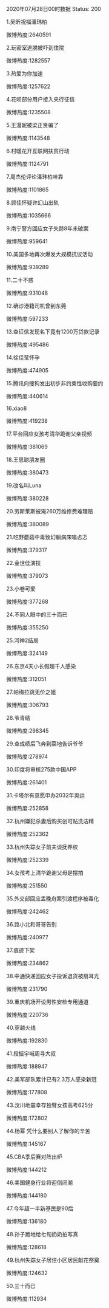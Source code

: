 2020年07月28日00时数据
Status: 200

1.吴昕祝福潘玮柏

微博热度:2640591

2.玩密室逃脱被吓到住院

微博热度:1282557

3.热爱为你加速

微博热度:1257622

4.花呗部分用户接入央行征信

微博热度:1235508

5.王漫妮被梁正贤骗了

微博热度:1143548

6.村暖花开互联网扶贫行动

微博热度:1124791

7.周杰伦评论潘玮柏哇靠

微博热度:1101865

8.顾佳怀疑许幻山出轨

微博热度:1035666

9.南宁警方回应女子失踪8年未破案

微博热度:959641

10.美国多地再次爆发大规模抗议活动

微博热度:939289

11.二十不惑

微博热度:931048

12.确诊港籍司机曾到东莞

微博热度:597233

13.查征信发现名下竟有1200万贷款记录

微博热度:495486

14.徐佳莹怀孕

微博热度:474905

15.腾讯向搜狗发出初步非约束性收购要约

微博热度:440614

16.xiao8

微博热度:419238

17.平台回应女孩考清华跪谢父亲视频

微博热度:381069

18.王思聪朋友圈

微博热度:380473

19.改名叫Luna

微博热度:380228

20.劳斯莱斯被淹260万维修费难理赔

微博热度:380089

21.吃野蘑菇中毒致幻躺病床唱忐忑

微博热度:379317

22.金世佳演技

微博热度:379073

23.小卷可爱

微博热度:377268

24.不同人眼中的三十而已

微博热度:355250

25.河神2结局

微博热度:324149

26.东京4天小长假超千人感染

微博热度:312051

27.帕梅拉跳无价之姐

微博热度:306793

28.爷青结

微博热度:298345

29.查成绩后飞奔到菜地告诉爷爷

微博热度:278974

30.印度将审核275款中国APP

微博热度:261401

31.卡塔尔有意愿申办2032年奥运

微博热度:252858

32.杭州嫌犯杀妻后购买创可贴洗洁精

微博热度:252362

33.杭州失踪女子前夫谈抚养权

微博热度:252339

34.女孩考上清华跪谢父母是摆拍

微博热度:251550

35.外交部回应孟晚舟案引渡程序被毒化

微博热度:242462

36.路小北和哥哥告别

微博热度:240977

37.痕迹下架

微博热度:234862

38.中通快递回应女子投诉退货被扇耳光

微博热度:231790

39.重庆机场开设男性安检专用通道

微博热度:220736

40.穿越火线

微博热度:192830

41.段振宇喊周寻大叔

微博热度:188947

42.美军部队累计已有2.3万人感染新冠

微博热度:177808

43.汶川地震幸存独臂女孩高考625分

微博热度:172802

44.杨幂 凭什么要别人了解你的辛苦

微博热度:145167

45.CBA季后赛对阵出炉

微博热度:144212

46.美国健身行业将迎倒闭潮

微博热度:144180

47.今年超一半新基民是90后

微博热度:136180

48.孙子跪地给七旬奶奶拍写真

微博热度:128618

49.杭州失踪女子居住小区居民献花祭奠

微博热度:124632

50.三十而已

微博热度:112934

